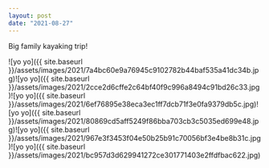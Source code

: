 ```yaml
---
layout: post
date: "2021-08-27"
---
```


Big family kayaking trip!

![yo yo]({{ site.baseurl }}/assets/images/2021/7a4bc60e9a76945c9102782b44baf535a41dc34b.jpg)![yo yo]({{ site.baseurl }}/assets/images/2021/2cce2d6cffe2c64bf40f9c996a8494c91bd26c33.jpg)![yo yo]({{ site.baseurl }}/assets/images/2021/6ef76895e38eca3ec1ff7dcb71f3e0fa9379db5c.jpg)![yo yo]({{ site.baseurl }}/assets/images/2021/80869cd5aff5249f86bba703cb3c5035ed699e48.jpg)![yo yo]({{ site.baseurl }}/assets/images/2021/967e3f3453f04e50b25b91c70056bf3e4be8b31c.jpg)![yo yo]({{ site.baseurl }}/assets/images/2021/bc957d3d629941272ce301771403e2ffdfbac622.jpg)
